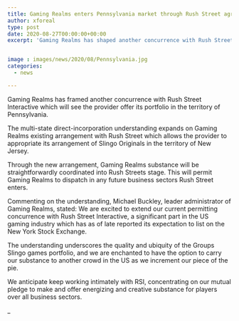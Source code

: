 ```yaml
---
title: Gaming Realms enters Pennsylvania market through Rush Street agreement
author: xforeal 
type: post
date: 2020-08-27T00:00:00+00:00
excerpt: 'Gaming Realms has shaped another concurrence with Rush Street Interactive which will see the provider offer its portfolio in the province of Pennsylvania '


image : images/news/2020/08/Pennsylvania.jpg
categories:
  - news

---
```

Gaming Realms has framed another concurrence with Rush Street Interactive which will see the provider offer its portfolio in the territory of Pennsylvania. 

The multi-state direct-incorporation understanding expands on Gaming Realms existing arrangement with Rush Street which allows the provider to appropriate its arrangement of Slingo Originals in the territory of New Jersey. 

Through the new arrangement, Gaming Realms substance will be straightforwardly coordinated into Rush Streets stage. This will permit Gaming Realms to dispatch in any future business sectors Rush Street enters. 

Commenting on the understanding, Michael Buckley, leader administrator of Gaming Realms, stated: We are excited to extend our current permitting concurrence with Rush Street Interactive, a significant part in the US gaming industry which has as of late reported its expectation to list on the New York Stock Exchange. 

The understanding underscores the quality and ubiquity of the Groups Slingo games portfolio, and we are enchanted to have the option to carry our substance to another crowd in the US as we increment our piece of the pie. 

We anticipate keep working intimately with RSI, concentrating on our mutual pledge to make and offer energizing and creative substance for players over all business sectors. 

_